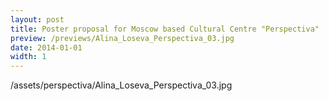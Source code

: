 ```yaml
---
layout: post
title: Poster proposal for Moscow based Cultural Centre "Perspectiva"
preview: /previews/Alina_Loseva_Perspectiva_03.jpg
date: 2014-01-01
width: 1
---
```

/assets/perspectiva/Alina_Loseva_Perspectiva_03.jpg
